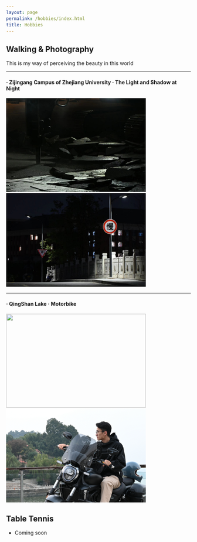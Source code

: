 ```yaml
---
layout: page
permalink: /hobbies/index.html
title: Hobbies
---
```



## Walking & Photography
This is my way of perceiving the beauty in this world


---
#### · Zijingang Campus of Zhejiang University · The Light and Shadow at Night

<img src="blogs/web.assets/ZJG_Night/001.jpg" class="floatpic" width="381" height="256"> 
<img src="blogs/web.assets/ZJG_Night/002.jpg" class="floatpic" width="381" height="256"> 

---
#### · QingShan Lake · Motorbike

<img src="blogs/web.assets/QingShan_Lake/001.jpg" class="floatpic" width="381" height="256"> 
<img src="blogs/web.assets/QingShan_Lake/003.jpg" class="floatpic" width="381" height="256"> 

## Table Tennis

- Coming soon
